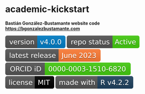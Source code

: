 # academic-kickstart
**Bastián González-Bustamante website code** \
**https://bgonzalezbustamante.com**

[![Version](https://raw.githubusercontent.com/bgonzalezbustamante/academic-kickstart/master/badges/v_4_0_0.svg)](CHANGELOG.md) [![Project Status: Active – The project has reached a stable, usable state and is being actively developed.](https://raw.githubusercontent.com/bgonzalezbustamante/academic-kickstart/master/badges/active.svg)](STATUS.md) [![Update](https://raw.githubusercontent.com/bgonzalezbustamante/academic-kickstart/master/badges/jun_2023.svg)](https://bgonzalezbustamante.com/) [![ORCID](https://raw.githubusercontent.com/bgonzalezbustamante/academic-kickstart/master/badges/orcid_bgb.svg)](http://orcid.org/0000-0003-1510-6820) [![License](https://raw.githubusercontent.com/bgonzalezbustamante/academic-kickstart/master/badges/mit.svg)](LICENSE.md) [![R](https://raw.githubusercontent.com/bgonzalezbustamante/academic-kickstart/master/badges/r_4_2_2.svg)](https://cran.r-project.org/)
